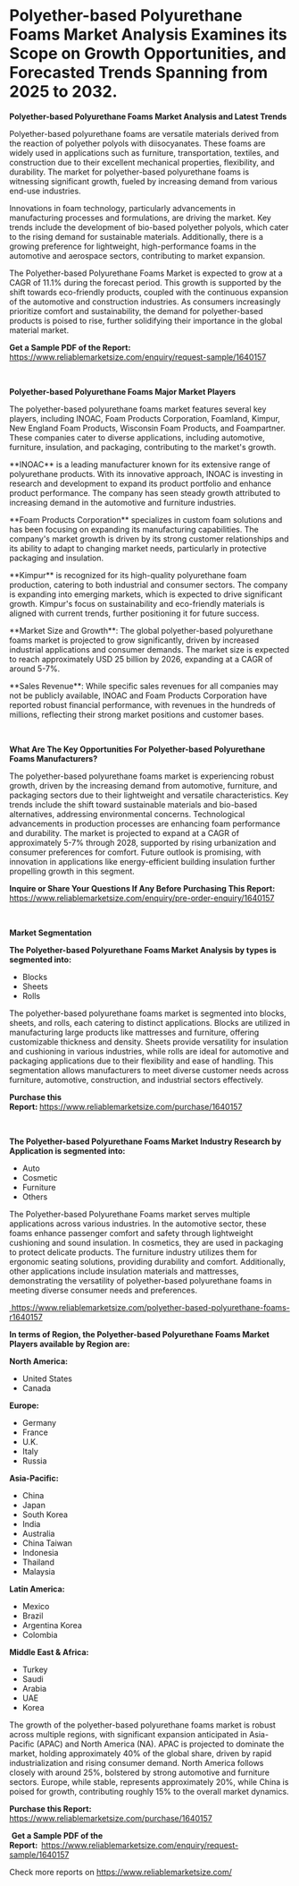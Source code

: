 <p><h1>Polyether-based Polyurethane Foams Market Analysis Examines its Scope on Growth Opportunities, and Forecasted Trends Spanning from 2025 to 2032.</h1></p><p><strong>Polyether-based Polyurethane Foams Market Analysis and Latest Trends</strong></p>
<p><p>Polyether-based polyurethane foams are versatile materials derived from the reaction of polyether polyols with diisocyanates. These foams are widely used in applications such as furniture, transportation, textiles, and construction due to their excellent mechanical properties, flexibility, and durability. The market for polyether-based polyurethane foams is witnessing significant growth, fueled by increasing demand from various end-use industries. </p><p>Innovations in foam technology, particularly advancements in manufacturing processes and formulations, are driving the market. Key trends include the development of bio-based polyether polyols, which cater to the rising demand for sustainable materials. Additionally, there is a growing preference for lightweight, high-performance foams in the automotive and aerospace sectors, contributing to market expansion.</p><p>The Polyether-based Polyurethane Foams Market is expected to grow at a CAGR of 11.1% during the forecast period. This growth is supported by the shift towards eco-friendly products, coupled with the continuous expansion of the automotive and construction industries. As consumers increasingly prioritize comfort and sustainability, the demand for polyether-based products is poised to rise, further solidifying their importance in the global material market.</p></p>
<p><strong>Get a Sample PDF of the Report:&nbsp;</strong> <a href="https://www.reliablemarketsize.com/enquiry/request-sample/1640157?utm_campaign=1836&utm_medium=2&utm_source=Github&utm_content=ia&utm_term=01022025&utm_id=polyether-based-polyurethane-foams">https://www.reliablemarketsize.com/enquiry/request-sample/1640157</a></p>
<p>&nbsp;</p>
<p><strong>Polyether-based Polyurethane Foams Major Market Players</strong></p>
<p><p>The polyether-based polyurethane foams market features several key players, including INOAC, Foam Products Corporation, Foamland, Kimpur, New England Foam Products, Wisconsin Foam Products, and Foampartner. These companies cater to diverse applications, including automotive, furniture, insulation, and packaging, contributing to the market's growth.</p><p>**INOAC** is a leading manufacturer known for its extensive range of polyurethane products. With its innovative approach, INOAC is investing in research and development to expand its product portfolio and enhance product performance. The company has seen steady growth attributed to increasing demand in the automotive and furniture industries.</p><p>**Foam Products Corporation** specializes in custom foam solutions and has been focusing on expanding its manufacturing capabilities. The company's market growth is driven by its strong customer relationships and its ability to adapt to changing market needs, particularly in protective packaging and insulation.</p><p>**Kimpur** is recognized for its high-quality polyurethane foam production, catering to both industrial and consumer sectors. The company is expanding into emerging markets, which is expected to drive significant growth. Kimpur's focus on sustainability and eco-friendly materials is aligned with current trends, further positioning it for future success.</p><p>**Market Size and Growth**: The global polyether-based polyurethane foams market is projected to grow significantly, driven by increased industrial applications and consumer demands. The market size is expected to reach approximately USD 25 billion by 2026, expanding at a CAGR of around 5-7%.</p><p>**Sales Revenue**: While specific sales revenues for all companies may not be publicly available, INOAC and Foam Products Corporation have reported robust financial performance, with revenues in the hundreds of millions, reflecting their strong market positions and customer bases.</p></p>
<p>&nbsp;</p>
<p><strong>What Are The Key Opportunities For Polyether-based Polyurethane Foams Manufacturers?</strong></p>
<p><p>The polyether-based polyurethane foams market is experiencing robust growth, driven by the increasing demand from automotive, furniture, and packaging sectors due to their lightweight and versatile characteristics. Key trends include the shift toward sustainable materials and bio-based alternatives, addressing environmental concerns. Technological advancements in production processes are enhancing foam performance and durability. The market is projected to expand at a CAGR of approximately 5-7% through 2028, supported by rising urbanization and consumer preferences for comfort. Future outlook is promising, with innovation in applications like energy-efficient building insulation further propelling growth in this segment.</p></p>
<p><strong>Inquire or Share Your Questions If Any Before Purchasing This Report:</strong> <a href="https://www.reliablemarketsize.com/enquiry/pre-order-enquiry/1640157?utm_campaign=1836&utm_medium=2&utm_source=Github&utm_content=ia&utm_term=01022025&utm_id=polyether-based-polyurethane-foams">https://www.reliablemarketsize.com/enquiry/pre-order-enquiry/1640157</a></p>
<p>&nbsp;</p>
<p><strong>Market Segmentation</strong></p>
<p><strong>The Polyether-based Polyurethane Foams Market Analysis by types is segmented into:</strong></p>
<p><ul><li>Blocks</li><li>Sheets</li><li>Rolls</li></ul></p>
<p><p>The polyether-based polyurethane foams market is segmented into blocks, sheets, and rolls, each catering to distinct applications. Blocks are utilized in manufacturing large products like mattresses and furniture, offering customizable thickness and density. Sheets provide versatility for insulation and cushioning in various industries, while rolls are ideal for automotive and packaging applications due to their flexibility and ease of handling. This segmentation allows manufacturers to meet diverse customer needs across furniture, automotive, construction, and industrial sectors effectively.</p></p>
<p><strong>Purchase this Report:&nbsp;</strong><a href="https://www.reliablemarketsize.com/purchase/1640157?utm_campaign=1836&utm_medium=2&utm_source=Github&utm_content=ia&utm_term=01022025&utm_id=polyether-based-polyurethane-foams">https://www.reliablemarketsize.com/purchase/1640157</a></p>
<p>&nbsp;</p>
<p><strong>The Polyether-based Polyurethane Foams Market Industry Research by Application is segmented into:</strong></p>
<p><ul><li>Auto</li><li>Cosmetic</li><li>Furniture</li><li>Others</li></ul></p>
<p><p>The Polyether-based Polyurethane Foams market serves multiple applications across various industries. In the automotive sector, these foams enhance passenger comfort and safety through lightweight cushioning and sound insulation. In cosmetics, they are used in packaging to protect delicate products. The furniture industry utilizes them for ergonomic seating solutions, providing durability and comfort. Additionally, other applications include insulation materials and mattresses, demonstrating the versatility of polyether-based polyurethane foams in meeting diverse consumer needs and preferences.</p></p>
<p><a href="https://www.reliablemarketsize.com/polyether-based-polyurethane-foams-r1640157?utm_campaign=1836&utm_medium=2&utm_source=Github&utm_content=ia&utm_term=01022025&utm_id=polyether-based-polyurethane-foams">&nbsp;https://www.reliablemarketsize.com/polyether-based-polyurethane-foams-r1640157</a></p>
<p><strong>In terms of Region, the Polyether-based Polyurethane Foams Market Players available by Region are:</strong></p>
<p>
    <p> <strong> North America: </strong>
        <ul>
            <li>United States</li>
            <li>Canada</li>
        </ul>
        </p> 
    <p> <strong> Europe: </strong>
        <ul>
            <li>Germany</li>
            <li>France</li>
            <li>U.K.</li>
            <li>Italy</li>
            <li>Russia</li>
        </ul>
        </p> 
    <p> <strong> Asia-Pacific: </strong>
        <ul>
            <li>China</li>
            <li>Japan</li>
            <li>South Korea</li>
            <li>India</li>
            <li>Australia</li>
            <li>China Taiwan</li>
            <li>Indonesia</li>
            <li>Thailand</li>
            <li>Malaysia</li>
        </ul>
        </p> 
    <p> <strong> Latin America: </strong>
        <ul>
            <li>Mexico</li>
            <li>Brazil</li>
            <li>Argentina Korea</li>
            <li>Colombia</li>
        </ul>
        </p> 
    <p> <strong> Middle East & Africa: </strong>
        <ul>
            <li>Turkey</li>
            <li>Saudi</li>
            <li>Arabia</li>
            <li>UAE</li>
            <li>Korea</li>
        </ul>
    </p>
    </p>
<p><p>The growth of the polyether-based polyurethane foams market is robust across multiple regions, with significant expansion anticipated in Asia-Pacific (APAC) and North America (NA). APAC is projected to dominate the market, holding approximately 40% of the global share, driven by rapid industrialization and rising consumer demand. North America follows closely with around 25%, bolstered by strong automotive and furniture sectors. Europe, while stable, represents approximately 20%, while China is poised for growth, contributing roughly 15% to the overall market dynamics.</p></p>
<p><strong>Purchase this Report: </strong><a href="https://www.reliablemarketsize.com/purchase/1640157?utm_campaign=1836&utm_medium=2&utm_source=Github&utm_content=ia&utm_term=01022025&utm_id=polyether-based-polyurethane-foams">https://www.reliablemarketsize.com/purchase/1640157</a></p>
<p>&nbsp;<strong>Get a Sample PDF of the Report:&nbsp;&nbsp;</strong><a href="https://www.reliablemarketsize.com/enquiry/request-sample/1640157?utm_campaign=1836&utm_medium=2&utm_source=Github&utm_content=ia&utm_term=01022025&utm_id=polyether-based-polyurethane-foams">https://www.reliablemarketsize.com/enquiry/request-sample/1640157</a></p>
<p><strong></strong></p>
<p>Check more reports on <a href="https://www.reliablemarketsize.com/?utm_campaign=1836&utm_medium=2&utm_source=Github&utm_content=ia&utm_term=01022025&utm_id=polyether-based-polyurethane-foams">https://www.reliablemarketsize.com/</a></p>